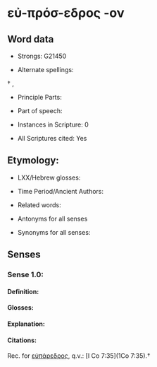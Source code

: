 # εὐ-πρόσ-εδρος -ον 

<!-- Status: S2=NeedsEdits -->
<!-- Lexica used for edits:   -->

## Word data

* Strongs: G21450

* Alternate spellings:

† , 

* Principle Parts: 


* Part of speech: 


* Instances in Scripture: 0

* All Scriptures cited: Yes

## Etymology: 


* LXX/Hebrew glosses: 


* Time Period/Ancient Authors: 


* Related words: 

* Antonyms for all senses

* Synonyms for all senses: 


## Senses 


### Sense  1.0: 

#### Definition: 


#### Glosses:



#### Explanation:



#### Citations: 

Rec. for [εὐπάρεδρος](), q.v.: [I Co 7:35](1Co 7:35).†
